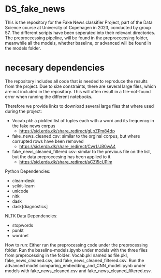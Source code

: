 # DS_fake_news
This is the repository for the Fake News classifier Project, part of the Data Science course at University of Copehagen in 2023, conducted by group 57.
The different scripts have been seperated into their relevant directories. The preproccessing pipeline, will be found in the preproccessing folder,
meanwhile all the models, whether baseline, or advanced will be found in the models folder.


# necesary dependencies
The repository includes all code that is needed to reproduce the results from the project. Due to size constraints, there are several large files,
which are not included in the repository. This will often result in a file-not-found error when running the different notebooks.

Therefore we provide links to download several large files that where used during the project:

- Vocab.pkl: a pickled list of tuples each with a word and its frequency in the fake news corpus
  - https://sid.erda.dk/share_redirect/gLpZPm84dp
- fake_news_cleaned.csv: similar to the orginal corpus, but where corrupted rows have been removed
  - https://sid.erda.dk/share_redirect/CwrLUB0wA4
- fake_news_cleaned_filtered.csv: similar to the previous file on the list, but the data preproccesing has been applied to it.
  - https://sid.erda.dk/share_redirect/aCZi5cUPlm
  
  
Python Dependencies:
  - clean-desk
  - scikit-learn
  - unicode
  - nltk
  - dask
  - dask[diagnostics]

NLTK Data Dependencies:
  - stopwords
  - punkt
  - wordnet
  
How to run:
Either run the preprocessing code under the preprocessing folder.
Run the baseline-models.ipynb under models with the three files from preprocessing in the folder: Vocab.pkl named as file.pkl, fake_news_cleaned.csv, and fake_news_cleaned_filtered.csv.
Run the advanced model comparing_embedding_and_CNN_model.ipynb under models with fake_news_cleaned.csv and fake_news_cleaned_filtered.csv.
